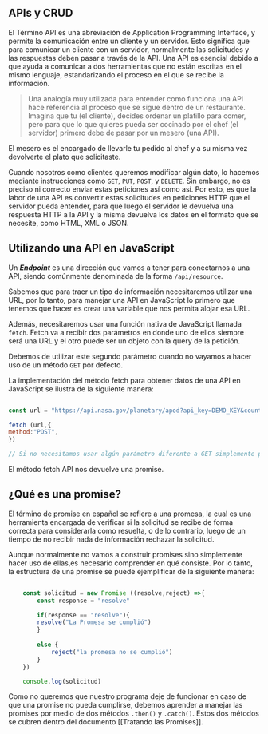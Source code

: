 ## APIs y CRUD

El Término API es una abreviación de Application Programming Interface, y permite la comunicación entre un cliente y un servidor. Esto significa que para comunicar un cliente con un servidor, normalmente las solicitudes y las respuestas deben pasar a través de la API. Una API es esencial debido a que ayuda a comunicar a dos herramientas que no están escritas en el mismo lenguaje, estandarizando el proceso en el que se recibe la información.

> Una analogía muy utilizada para entender como funciona una API hace referencia al proceso que se sigue dentro de un restaurante. Imagina que tu (el cliente), decides ordenar un platillo para comer, pero para que lo que quieres pueda ser cocinado por el chef (el servidor) primero debe de pasar por un mesero (una API).
> 
   El mesero es el encargado de llevarle tu pedido al chef y a su misma vez devolverte el plato que solicitaste.

Cuando nosotros como clientes queremos modificar algún dato, lo hacemos mediante instrucciones como `GET`, `PUT`, `POST`, y `DELETE`. Sin embargo, no es preciso ni correcto enviar estas peticiones así como así. Por esto, es que la labor de una API es convertir estas solicitudes en peticiones HTTP que el servidor pueda entender, para que luego el servidor le devuelva una respuesta HTTP a la API y la misma devuelva los datos en el formato que se necesite, como HTML, XML o JSON.

## Utilizando una API en JavaScript

Un ***Endpoint*** es una dirección que vamos a tener para conectarnos a una API, siendo comúnmente denominada de la forma `/api/resource`.


Sabemos que para traer un tipo de información necesitaremos utilizar una URL, por lo tanto, para manejar una API en JavaScript lo primero que tenemos que hacer es crear una variable que nos permita alojar esa URL.

Además, necesitaremos usar una función nativa de JavaScript llamada `fetch`. Fetch va a recibir dos parámetros en donde uno de ellos siempre será una URL y el otro puede ser un objeto con la query de la petición.

Debemos de utilizar este segundo parámetro cuando no vayamos a hacer uso de un método `GET` por defecto.

La implementación del método fetch para obtener datos de una API en JavaScript se ilustra de la siguiente manera:

```javascript

const url = "https://api.nasa.gov/planetary/apod?api_key=DEMO_KEY&count=5"

fetch (url,{
method:"POST",
})

// Si no necesitamos usar algún parámetro diferente a GET simplemente podemos pasar una solicitud de un solo parámetro: fetch(url).
```

El método fetch API nos devuelve una promise.

## ¿Qué es una promise?

El término de promise en español se refiere a una promesa, la cual es una herramienta encargada de verificar si la solicitud se recibe de forma correcta para considerarla como resuelta, o de lo contrario, luego de un tiempo de no recibir nada de información rechazar la solicitud.

Aunque normalmente no vamos a construir promises sino simplemente hacer uso de ellas,es necesario comprender en qué consiste. Por lo tanto, la estructura de una promise se puede ejemplificar de la siguiente manera:

```javascript

	const solicitud = new Promise ((resolve,reject) =>{
		const response = "resolve"

		if(response == "resolve"){
		resolve("La Promesa se cumplió")
		}
		
		else {
			reject("la promesa no se cumplió")
		}
	})

	console.log(solicitud)
```

Como no queremos que nuestro programa deje de funcionar en caso de que una promise no pueda cumplirse, debemos aprender a manejar las promises por medio de dos métodos `.then()` y `.catch()`. Estos dos métodos se cubren dentro del documento [[Tratando las Promises]].

